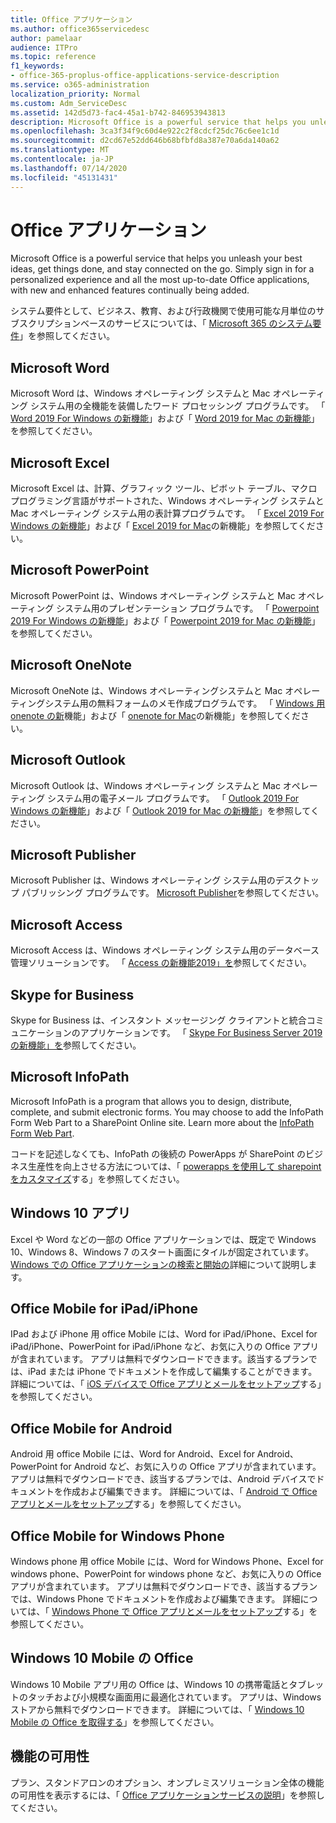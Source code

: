 ```yaml
---
title: Office アプリケーション
ms.author: office365servicedesc
author: pamelaar
audience: ITPro
ms.topic: reference
f1_keywords:
- office-365-proplus-office-applications-service-description
ms.service: o365-administration
localization_priority: Normal
ms.custom: Adm_ServiceDesc
ms.assetid: 142d5d73-fac4-45a1-b742-846953943813
description: Microsoft Office is a powerful service that helps you unleash your best ideas, get things done, and stay connected on the go. Simply sign in for a personalized experience and all the most up-to-date Office applications, with new and enhanced features continually being added.
ms.openlocfilehash: 3ca3f34f9c60d4e922c2f8cdcf25dc76c6ee1c1d
ms.sourcegitcommit: d2cd67e52dd646b68bfbfd8a387e70a6da140a62
ms.translationtype: MT
ms.contentlocale: ja-JP
ms.lasthandoff: 07/14/2020
ms.locfileid: "45131431"
---
```

# <a name="office-applications"></a>Office アプリケーション

Microsoft Office is a powerful service that helps you unleash your best ideas, get things done, and stay connected on the go. Simply sign in for a personalized experience and all the most up-to-date Office applications, with new and enhanced features continually being added.
  
システム要件として、ビジネス、教育、および行政機関で使用可能な月単位のサブスクリプションベースのサービスについては、「 [Microsoft 365 のシステム要件](https://products.office.com/office-system-requirements/#Office365forBEG)」を参照してください。
  
## <a name="microsoft-word"></a>Microsoft Word

Microsoft Word は、Windows オペレーティング システムと Mac オペレーティング システム用の全機能を装備したワード プロセッシング プログラムです。 「 [Word 2019 For Windows の新機能](https://support.office.com/article/what-s-new-in-word-2019-for-windows-d3d31e5e-2bb8-4433-80bb-08279beef4b3)」および「 [Word 2019 for Mac の新機能](https://support.office.com/article/what-s-new-in-word-2019-for-mac-247e0cd4-a758-4b42-a157-42eb8853aef5)」を参照してください。
  
## <a name="microsoft-excel"></a>Microsoft Excel

Microsoft Excel は、計算、グラフィック ツール、ピボット テーブル、マクロ プログラミング言語がサポートされた、Windows オペレーティング システムと Mac オペレーティング システム用の表計算プログラムです。 「 [Excel 2019 For Windows の新機能](https://support.office.com/article/what-s-new-in-excel-2019-for-windows-5a201203-1155-4055-82a5-82bf0994631f)」および「 [Excel 2019 for Mac](https://support.office.com/article/what-s-new-in-excel-2019-for-mac-5ce129d3-9e5c-417f-9545-fb6f7b72674d)の新機能」を参照してください。
  
## <a name="microsoft-powerpoint"></a>Microsoft PowerPoint

Microsoft PowerPoint は、Windows オペレーティング システムと Mac オペレーティング システム用のプレゼンテーション プログラムです。 「 [Powerpoint 2019 For Windows の新機能](https://support.office.com/article/what-s-new-in-powerpoint-2019-for-windows-8355a56a-f643-42d2-8454-784fa9b3d109)」および「 [Powerpoint 2019 for Mac の新機能](https://support.office.com/article/what-s-new-in-powerpoint-2019-for-mac-5038ba79-48c5-40f0-adff-11489e5d6fed)」を参照してください。
  
## <a name="microsoft-onenote"></a>Microsoft OneNote

Microsoft OneNote は、Windows オペレーティングシステムと Mac オペレーティングシステム用の無料フォームのメモ作成プログラムです。 「 [Windows 用 onenote の新](https://support.office.com/article/what-s-new-in-onenote-for-windows-10-1477d5de-f4fd-4943-b18a-ff17091161ea)機能」および「 [onenote for Mac](https://support.office.com/article/see-what-s-new-in-onenote-for-mac-c82d3f15-252f-452a-89ba-e09fbe418829)の新機能」を参照してください。
  
## <a name="microsoft-outlook"></a>Microsoft Outlook

Microsoft Outlook は、Windows オペレーティング システムと Mac オペレーティング システム用の電子メール プログラムです。 「 [Outlook 2019 For Windows の新機能](https://support.office.com/article/what-s-new-in-outlook-2019-for-windows-0c64df36-0908-4ff6-a7fc-573a62800525)」および「 [Outlook 2019 for Mac の新機能](https://support.office.com/article/what-s-new-in-outlook-2019-for-mac-05736033-f99e-4cb2-88aa-01e979b0736b)」を参照してください。
  
## <a name="microsoft-publisher"></a>Microsoft Publisher

Microsoft Publisher は、Windows オペレーティング システム用のデスクトップ パブリッシング プログラムです。 [Microsoft Publisher](https://products.office.com/publisher)を参照してください。
  
## <a name="microsoft-access"></a>Microsoft Access

Microsoft Access は、Windows オペレーティング システム用のデータベース管理ソリューションです。 「 [Access の新機能2019」を](https://support.office.com/article/what-s-new-in-access-2019-f52c5317-3494-4105-9c56-5a2abb8e0f87)参照してください。
  
## <a name="skype-for-business"></a>Skype for Business

Skype for Business は、インスタント メッセージング クライアントと統合コミュニケーションのアプリケーションです。 「 [Skype For Business Server 2019 の新機能」を](https://docs.microsoft.com/skypeforbusiness/whats-new)参照してください。
  
## <a name="microsoft-infopath"></a>Microsoft InfoPath

Microsoft InfoPath is a program that allows you to design, distribute, complete, and submit electronic forms. You may choose to add the InfoPath Form Web Part to a SharePoint Online site. Learn more about the [InfoPath Form Web Part](https://go.microsoft.com/fwlink/p/?LinkId=271687).

コードを記述しなくても、InfoPath の後続の PowerApps が SharePoint のビジネス生産性を向上させる方法については、「 [powerapps を使用して sharepoint をカスタマイズ](https://powerapps.microsoft.com/infopath/)する」を参照してください。
  
## <a name="windows-10-apps"></a>Windows 10 アプリ

Excel や Word などの一部の Office アプリケーションでは、既定で Windows 10、Windows 8、Windows 7 のスタート画面にタイルが固定されています。 [Windows での Office アプリケーションの検索と開始の](https://support.office.com/article/can-t-find-office-applications-in-windows-10-windows-8-or-windows-7-907ce545-6ae8-459b-8d9d-de6764a635d6?ocmsassetID=HA103581103&CTT=1&CorrelationId=03707eae-b946-462a-b3c6-f0fc04f55611&ui=en-US&rs=en-US&ad=US#ID0EAABAAA=Windows_8.1_or_Windows_8)詳細について説明します。
  
## <a name="office-mobile-for-ipadiphone"></a>Office Mobile for iPad/iPhone

IPad および iPhone 用 office Mobile には、Word for iPad/iPhone、Excel for iPad/iPhone、PowerPoint for iPad/iPhone など、お気に入りの Office アプリが含まれています。 アプリは無料でダウンロードできます。該当するプランでは、iPad または iPhone でドキュメントを作成して編集することができます。 詳細については、「 [iOS デバイスで Office アプリとメールをセットアップ](https://support.office.com/article/set-up-office-apps-and-email-on-ios-devices-0402b37e-49c4-4419-a030-f34c2013041f?ui=en-US&rs=en-US&ad=US)する」を参照してください。

## <a name="office-mobile-for-android"></a>Office Mobile for Android

Android 用 office Mobile には、Word for Android、Excel for Android、PowerPoint for Android など、お気に入りの Office アプリが含まれています。 アプリは無料でダウンロードでき、該当するプランでは、Android デバイスでドキュメントを作成および編集できます。 詳細については、「 [Android で Office アプリとメールをセットアップ](https://support.office.com/article/set-up-office-apps-and-email-on-android-6ef2ebf2-fc2d-474a-be4a-5a801365c87f?ui=en-US&rs=en-US&ad=US)する」を参照してください。

## <a name="office-mobile-for-windows-phone"></a>Office Mobile for Windows Phone

Windows phone 用 office Mobile には、Word for Windows Phone、Excel for windows phone、PowerPoint for windows phone など、お気に入りの Office アプリが含まれています。 アプリは無料でダウンロードでき、該当するプランでは、Windows Phone でドキュメントを作成および編集できます。 詳細については、「 [Windows Phone で Office アプリとメールをセットアップ](https://support.office.com/article/set-up-office-apps-and-email-on-windows-phone-9bccc8b8-a321-4d0d-a45e-6e06a3438e43?ui=en-US&rs=en-US&ad=US)する」を参照してください。

## <a name="office-for-windows-10-mobile"></a>Windows 10 Mobile の Office

Windows 10 Mobile アプリ用の Office は、Windows 10 の携帯電話とタブレットのタッチおよび小規模な画面用に最適化されています。 アプリは、Windows ストアから無料でダウンロードできます。 詳細については、「 [Windows 10 Mobile の Office を取得する](https://products.office.com/mobile/office-mobile-apps-for-windows)」を参照してください。
  
## <a name="feature-availability"></a>機能の可用性

プラン、スタンドアロンのオプション、オンプレミスソリューション全体の機能の可用性を表示するには、「 [Office アプリケーションサービスの説明](office-applications-service-description.md)」を参照してください。
  